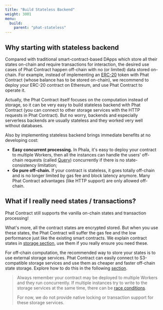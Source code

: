 ```yaml
---
title: "Build Stateless Backend"
weight: 3001
menu:
  build:
    parent: "phat-stateless"
---
```


## Why starting with stateless backend

Compared with traditional smart-contract-based DApps which store all their states on-chain and require transactions for interaction, the desired use cases of Phat Contract happen off-chain with no (or limited) data stored on-chain. For example, instead of implementing an [ERC-20](https://ethereum.org/en/developers/docs/standards/tokens/erc-20/) token with Phat Contract (whose balance has to be stored on-chain), we recommend to deploy your ERC-20 contract on Ethereum, and use Phat Contract to operate it.

Actually, the Phat Contract itself focuses on the computation instead of storage, so it can be very easy to build stateless backend with Phat Contract (you can connect to other storage services with the HTTP requests in Phat Contract).
But no worry, backends and especially serverless backends are usually stateless and they worked very well without databases.

Also by implementing stateless backend brings immediate benefits at no developing cost:

- **Easy concurrent processing.** In Phala, it's easy to deploy your contract to multiple Workers, then all the instances can handle the users' off-chain requests (called [Query](/en-us/build/stateless/query-and-tx/#whats-query)) concurrently if there is no state-consistency limitation;
- **Go pure off-chain.** If your contract is stateless, it goes totally off-chain and is no longer limited by gas fee and block latency anymore. Many Phat Contract advantages (like HTTP support) are only allowed off-chain.


## What if I really need states / transactions?

Phat Contract still supports the vanilla on-chain states and transaction processing!

What's more, all the contract states are encrypted stored. But when you use these states, the Phat Contract will suffer the gas fee and the low performance just like the existing smart contracts.
We explain contract states in [storage section](/en-us/build/stateful/storage-hierarchy/), use them if you really ensure you need these.

For off-chain computation, the recommended way to store your states is to use external storage services. Phat Contract can easily connect to S3-compatible storage services and use them as cheaper and faster off-chain state storage. Explore how to do this in the following [section](/en-us/build/stateful/off-chain-state/).

> Always remember your contract may be deployed to multiple Workers and they run concurrently. If multiple instances try to write to the storage services at the same time, there can be [race conditions](https://ketanbhatt.com/db-concurrency-defects/).
>
> For now, we do not provide native locking or transaction support for these storage services.
